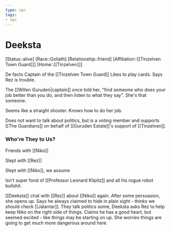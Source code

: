 ```yaml
---
type: npc
tags:
- npc
---
```


# Deeksta

[Status::alive]
[Race::Goliath]
[Relationship::friend]
[Affiliation::[[Tinzelven Town Guard]]]
[Home::[[Tinzelven]]]

De facto Captain of the [[Tinzelven Town Guard]] Likes to play cards. Says Rez is trouble.

The [[Willen Guruden|captain]] once told her, "find someone who does your job better than you do, and then listen to what they say". She's that someone. 

Seems like a straight shooter. Knows how to do her job. 

Does not want to talk about politics, but is a voting member and supports [[The Guardians]] on behalf of [[Guruden Estate]]'s support of [[Tinzelven]]. 

### Who're They to Us?
Friends with [[Niko]]

Slept with [[Rez]]

Slept with [[Niko]], we assume

Isn't super fond of [[Professor Leonard Klipitz]] and all his rogue robot bullshit.

[[Deeksta]] chat with [[Rez]] about [[Niko]] again. After some persuasion, she opens up. Says he always claimed to hide in plain sight - thinks we should check [[Jalantar]]. They talk politics some, Deeksta asks Rez to help keep Niko on the right side of things. Claims he has a good heart, but seemed excited - like things may be starting on up. She worries things are going to get much more dangerous around here. 